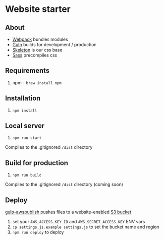 # Website starter

## About

- [Webpack](https://webpack.github.io/) bundles modules
- [Gulp](http://gulpjs.com/) builds for development / production
- [Skeleton](http://getskeleton.com/) is our css base
- [Sass](http://sass-lang.com/) precompiles css

## Requirements

1. npm - `brew install npm`

## Installation

1. `npm install`

## Local server

1. `npm run start`

Compiles to the .gitignored `/dist` directory

## Build for production

1. `npm run build`

Compiles to the .gitignored `/dist` directory (coming soon)

## Deploy

[gulp-awspublish](https://www.npmjs.com/package/gulp-awspublish) pushes files
to a website-enabled [S3 bucket](http://docs.aws.amazon.com/AmazonS3/latest/dev/WebsiteHosting.html)

1. set your `AWS_ACCESS_KEY_ID` and `AWS_SECRET_ACCESS_KEY` ENV vars
1. `cp settings.js.example settings.js` to set the bucket name and region
1. `npm run deploy` to deploy
